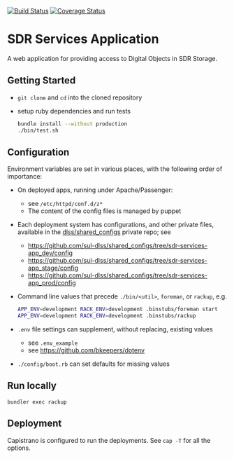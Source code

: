 [![Build Status](https://travis-ci.org/sul-dlss/sdr-services-app.svg)](https://travis-ci.org/sul-dlss/sdr-services-app) [![Coverage Status](https://coveralls.io/repos/sul-dlss/sdr-services-app/badge.png)](https://coveralls.io/r/sul-dlss/sdr-services-app) 


# SDR Services Application

A web application for providing access to Digital Objects in SDR Storage.

## Getting Started

- `git clone` and `cd` into the cloned repository

- setup ruby dependencies and run tests

  ```sh
  bundle install --without production
  ./bin/test.sh
  ```

## Configuration

Environment variables are set in various places, with the following order
of importance:

- On deployed apps, running under Apache/Passenger:
  - see `/etc/httpd/conf.d/z*`
  - The content of the config files is managed by puppet

- Each deployment system has configurations, and other private files, available
in the [dlss/shared_configs](https://github.com/sul-dlss/shared_configs) private repo; see
  - https://github.com/sul-dlss/shared_configs/tree/sdr-services-app_dev/config
  - https://github.com/sul-dlss/shared_configs/tree/sdr-services-app_stage/config
  - https://github.com/sul-dlss/shared_configs/tree/sdr-services-app_prod/config

- Command line values that precede `./bin/<util>`, `foreman`, or `rackup`, e.g.

  ```sh
  APP_ENV=development RACK_ENV=development .binstubs/foreman start
  APP_ENV=development RACK_ENV=development .binstubs/rackup
   ```

- `.env` file settings can supplement, without replacing, existing values
  - see `.env_example`
  - see https://github.com/bkeepers/dotenv
- `./config/boot.rb` can set defaults for missing values

## Run locally
```
bundler exec rackup
```

## Deployment

Capistrano is configured to run the deployments.  See `cap -T` for all the options.
